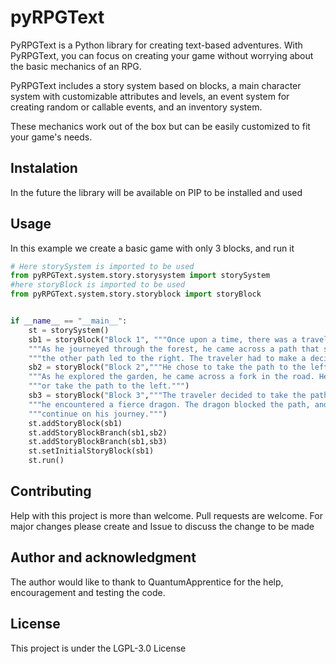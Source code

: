 # pyRPGText
PyRPGText is a Python library for creating text-based adventures. With PyRPGText, you can focus on creating your game without worrying about the basic mechanics of an RPG. 

PyRPGText includes a story system based on blocks, a main character system with customizable attributes and levels, an event system for creating random or callable events, and an inventory system. 

These mechanics work out of the box but can be easily customized to fit your game's needs.
## Instalation
In the future the library will be available on PIP to be installed and used

## Usage
In this example we create a basic game with only 3 blocks, and run it
```python
# Here storySystem is imported to be used
from pyRPGText.system.story.storysystem import storySystem
#here storyBlock is imported to be used
from pyRPGText.system.story.storyblock import storyBlock


if __name__ == "__main__":
    st = storySystem() 
    sb1 = storyBlock("Block 1", """Once upon a time, there was a traveler who embarked on a journey to find a treasure."""
    """As he journeyed through the forest, he came across a path that split into two. One path led to the left, while """
    """the other path led to the right. The traveler had to make a decision and choose which path to take.""")
    sb2 = storyBlock("Block 2","""He chose to take the path to the left, which led him to a beautiful garden. """
    """As he explored the garden, he came across a fork in the road. He could either continue down the path to the right """
    """or take the path to the left.""")
    sb3 = storyBlock("Block 3","""The traveler decided to take the path to the right, which led him to a clearing where """
    """he encountered a fierce dragon. The dragon blocked the path, and the traveler knew he had to defeat it to """
    """continue on his journey.""")
    st.addStoryBlock(sb1)
    st.addStoryBlockBranch(sb1,sb2)
    st.addStoryBlockBranch(sb1,sb3)
    st.setInitialStoryBlock(sb1)
    st.run()
```

## Contributing
Help with this project is more than welcome.
Pull requests are welcome. For major changes please create and Issue to discuss the change to be made

## Author and acknowledgment
The author would like to thank to QuantumApprentice for the help, encouragement and testing the code.

## License
This project is under the LGPL-3.0 License